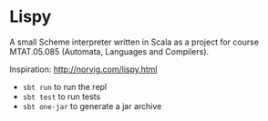 Lispy
=====

A small Scheme interpreter written in Scala as a project for course MTAT.05.085 (Automata, Languages and Compilers).

Inspiration: http://norvig.com/lispy.html

* `sbt run` to run the repl
* `sbt test` to run tests
* `sbt one-jar` to generate a jar archive
